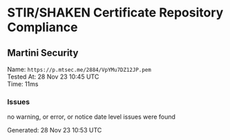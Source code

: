 # STIR/SHAKEN Certificate Repository Compliance

## Martini Security

Name: `https://p.mtsec.me/2884/VpYMu7DZ12JP.pem`\
Tested At: 28 Nov 23 10:45 UTC\
Time: 11ms

### Issues

no warning, or error, or notice date level issues were found

Generated: 28 Nov 23 10:53 UTC